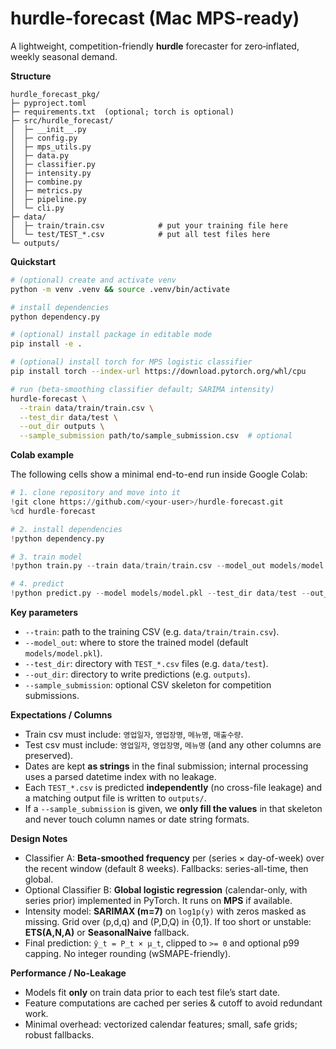 # hurdle-forecast (Mac MPS-ready)

A lightweight, competition-friendly **hurdle** forecaster for zero‑inflated, weekly seasonal demand.

**Structure**
```
hurdle_forecast_pkg/
├─ pyproject.toml
├─ requirements.txt  (optional; torch is optional)
├─ src/hurdle_forecast/
│  ├─ __init__.py
│  ├─ config.py
│  ├─ mps_utils.py
│  ├─ data.py
│  ├─ classifier.py
│  ├─ intensity.py
│  ├─ combine.py
│  ├─ metrics.py
│  ├─ pipeline.py
│  └─ cli.py
├─ data/
│  ├─ train/train.csv            # put your training file here
│  └─ test/TEST_*.csv            # put all test files here
└─ outputs/
```

**Quickstart**
```bash
# (optional) create and activate venv
python -m venv .venv && source .venv/bin/activate

# install dependencies
python dependency.py

# (optional) install package in editable mode
pip install -e .

# (optional) install torch for MPS logistic classifier
pip install torch --index-url https://download.pytorch.org/whl/cpu

# run (beta-smoothing classifier default; SARIMA intensity)
hurdle-forecast \
  --train data/train/train.csv \
  --test_dir data/test \
  --out_dir outputs \
  --sample_submission path/to/sample_submission.csv  # optional
```

**Colab example**

The following cells show a minimal end-to-end run inside Google Colab:

```python
# 1. clone repository and move into it
!git clone https://github.com/<your-user>/hurdle-forecast.git
%cd hurdle-forecast

# 2. install dependencies
!python dependency.py

# 3. train model
!python train.py --train data/train/train.csv --model_out models/model.pkl

# 4. predict
!python predict.py --model models/model.pkl --test_dir data/test --out_dir outputs
```

**Key parameters**

- `--train`: path to the training CSV (e.g. `data/train/train.csv`).
- `--model_out`: where to store the trained model (default `models/model.pkl`).
- `--test_dir`: directory with `TEST_*.csv` files (e.g. `data/test`).
- `--out_dir`: directory to write predictions (e.g. `outputs`).
- `--sample_submission`: optional CSV skeleton for competition submissions.

**Expectations / Columns**
- Train csv must include: `영업일자`, `영업장명`, `메뉴명`, `매출수량`.
- Test csv must include: `영업일자`, `영업장명`, `메뉴명` (and any other columns are preserved).
- Dates are kept **as strings** in the final submission; internal processing uses a parsed datetime index with no leakage.
- Each `TEST_*.csv` is predicted **independently** (no cross-file leakage) and a matching output file is written to `outputs/`.
- If a `--sample_submission` is given, we **only fill the values** in that skeleton and never touch column names or date string formats.

**Design Notes**
- Classifier A: **Beta-smoothed frequency** per (series × day-of-week) over the recent window (default 8 weeks). Fallbacks: series-all-time, then global.
- Optional Classifier B: **Global logistic regression** (calendar-only, with series prior) implemented in PyTorch. It runs on **MPS** if available.
- Intensity model: **SARIMAX (m=7)** on `log1p(y)` with zeros masked as missing. Grid over (p,d,q) and (P,D,Q) in {0,1}. If too short or unstable: **ETS(A,N,A)** or **SeasonalNaive** fallback.
- Final prediction: `ŷ_t = P_t × μ_t`, clipped to `>= 0` and optional p99 capping. No integer rounding (wSMAPE-friendly).

**Performance / No-Leakage**
- Models fit **only** on train data prior to each test file’s start date.
- Feature computations are cached per series & cutoff to avoid redundant work.
- Minimal overhead: vectorized calendar features; small, safe grids; robust fallbacks.

